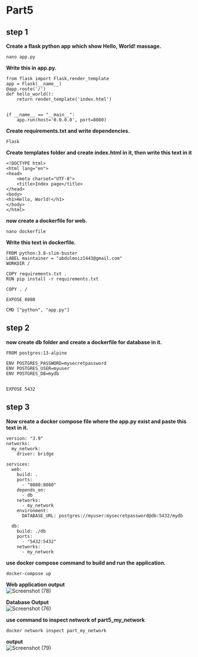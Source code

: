 # Part5
## step 1
**Create a flask python app which show Hello, World! massage.**
```
nano app.py
```
**Write this in app.py.**
```
from flask import Flask,render_template
app = Flask(__name__)
@app.route('/')
def hello_world():
    return render_template('index.html')


if __name__ == "__main__":
    app.run(host='0.0.0.0', port=8080)
```
**Create requirements.txt and write dependencies.**
```
Flask
```
**Create templates folder and create index.html in it, then write this text in it**
```
<!DOCTYPE html>
<html lang="en">
<head>
    <meta charset="UTF-8">
    <title>Index page</title>
</head>
<body>
<h1>Hello, World!</h1>
</body>
</html>
```
**now create a dockerfile for web.**
```
nano dockerfile
```
**Write this text in dockerfile.**
```
FROM python:3.8-slim-buster
LABEL maintainer = "abdulmoiz1443@gmail.com"
WORKDIR /

COPY requirements.txt .
RUN pip install -r requirements.txt

COPY . /

EXPOSE 8080

CMD ["python", "app.py"]
```
## step 2
**now create db folder and create a dockerfile for database in it.**
```
FROM postgres:13-alpine

ENV POSTGRES_PASSWORD=mysecretpassword
ENV POSTGRES_USER=myuser
ENV POSTGRES_DB=mydb


EXPOSE 5432
```
## step 3
**Now create a docker compose file where the app.py exist and paste this text in it.**
```
version: "3.9"
networks:
  my_network:
    driver: bridge

services:
  web:
    build: .
    ports:
      - "8080:8080"
    depends_on:
      - db
    networks:
      - my_network
    environment:
      DATABASE_URL: postgres://myuser:mysecretpassword@db:5432/mydb

  db:
    build: ./db
    ports:
      - "5432:5432"
    networks:
      - my_network

```
**use docker compose command to build and run the application.**
```
docker-compose up
```
**Web application output**<br />
![Screenshot (78)](https://user-images.githubusercontent.com/65711565/227806885-1f2eb091-120a-419c-9640-d18f5455b65d.png)

**Database Output**<br />
![Screenshot (76)](https://user-images.githubusercontent.com/65711565/227806587-1d9fd91a-43d6-4898-8cce-7e7b117dcc37.png)

**use command to inspect network of part5_my_network**
```
docker network inspect part_my_network
```
**output**<br />
![Screenshot (79)](https://user-images.githubusercontent.com/65711565/227807084-19e672f5-9d53-47aa-8094-25bb8956c16e.png)
